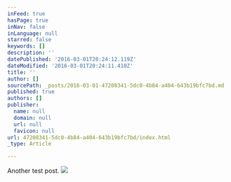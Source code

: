 ```yaml
---
inFeed: true
hasPage: true
inNav: false
inLanguage: null
starred: false
keywords: []
description: ''
datePublished: '2016-03-01T20:24:12.119Z'
dateModified: '2016-03-01T20:24:11.410Z'
title: ''
author: []
sourcePath: _posts/2016-03-01-47208341-5dc0-4b84-a404-643b19bfc7bd.md
published: true
authors: []
publisher:
  name: null
  domain: null
  url: null
  favicon: null
url: 47208341-5dc0-4b84-a404-643b19bfc7bd/index.html
_type: Article

---
```

Another test post. ![](https://the-grid-user-content.s3-us-west-2.amazonaws.com/efd71f02-8a0b-4b2f-bbed-492f9235ac54.png)